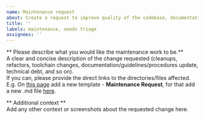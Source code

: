 ```yaml
---
name: Maintenance request
about: Create a request to improve quality of the codebase, documentation, procedures, tooling, etc.
title: ''
labels: maintenance, needs triage
assignees: ''
---
```


** Please describe what you would like the maintenance work to be.**  
A clear and concise description of the change requested (cleanups, refactors, toolchain changes,
documentation/guidelines/procedures update, technical debt, and so on).  
If you can, please provide the direct links to the directories/files affected.  
E.g. On [this page](https://github.com/microsoft/qsharp-runtime/issues/new/choose) add a new template - **Maintenance Request**, 
for that add a new .md file [here](https://github.com/microsoft/qsharp-runtime/tree/main/.github/ISSUE_TEMPLATE).

** Additional context **  
Add any other context or screenshots about the requested change here.  
